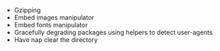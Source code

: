 * Gzipping
* Embed images manipulator
* Embed fonts manipulator
* Gracefully degrading packages using helpers to detect user-agents
* Have nap clear the directory